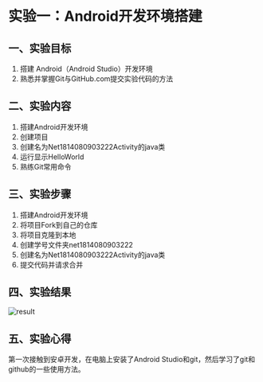 # 实验一：Android开发环境搭建

## 一、实验目标

1. 搭建 Android（Android Studio）开发环境
2. 熟悉并掌握Git与GitHub.com提交实验代码的方法

## 二、实验内容

1. 搭建Android开发环境
2. 创建项目
3. 创建名为Net1814080903222Activity的java类
4. 运行显示HelloWorld
5. 熟练Git常用命令

## 三、实验步骤

1. 搭建Android开发环境
2. 将项目Fork到自己的仓库
3. 将项目克隆到本地  
4. 创建学号文件夹net1814080903222
5. 创建名为Net1814080903222Activity的java类
6. 提交代码并请求合并

## 四、实验结果

![result](https://raw.githubusercontent.com/zhongzhitao/android-labs-2020/master/students/net1814080903222/lab1.png)

## 五、实验心得

第一次接触到安卓开发，在电脑上安装了Android Studio和git，然后学习了git和github的一些使用方法。
